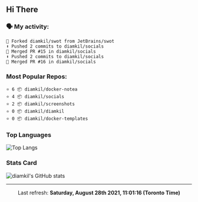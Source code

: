 ## Hi There

### 🗣 My activity:

```
🍴 Forked diamkil/swot from JetBrains/swot
⬆️ Pushed 2 commits to diamkil/socials
🎉 Merged PR #15 in diamkil/socials
⬆️ Pushed 2 commits to diamkil/socials
🎉 Merged PR #16 in diamkil/socials
```

### Most Popular Repos:

```
⭐️ 6 📦 diamkil/docker-notea
⭐️ 4 📦 diamkil/socials
⭐️ 2 📦 diamkil/screenshots
⭐️ 0 📦 diamkil/diamkil
⭐️ 0 📦 diamkil/docker-templates
```

### Top Languages

![Top Langs](https://github-readme-stats.vercel.app/api/top-langs/?username=diamkil&layout=compact&langs_count=10)

### Stats Card

![diamkil's GitHub stats](https://github-readme-stats.vercel.app/api?username=diamkil&count_private=true&show_icons=true)

---

<p align="center">
  Last refresh: 
  <b>Saturday, August 28th 2021, 11:01:16 (Toronto Time)</b>
</p>
